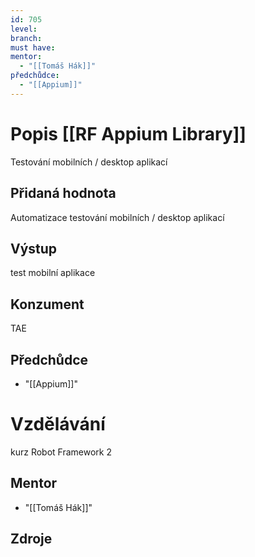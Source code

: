 ```yaml
---
id: 705
level: 
branch: 
must have: 
mentor: 
  - "[[Tomáš Hák]]"
předchůdce: 
  - "[[Appium]]"
---
```



# Popis [[RF Appium Library]]
Testování mobilních / desktop aplikací 

## Přidaná hodnota
Automatizace testování mobilních / desktop aplikací

## Výstup
test mobilní aplikace

## Konzument
TAE

## Předchůdce

  - "[[Appium]]"

# Vzdělávání
kurz Robot Framework 2

## Mentor

  - "[[Tomáš Hák]]"

## Zdroje
